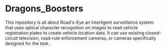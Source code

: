 # Dragons_Boosters

This repository is all about Road's-Eye an Interligent surveillance system that uses optical character recognition on images to read vehicle registration plates to create vehicle location data. It can use existing closed-circuit television, road-rule enforcement cameras, or cameras specifically designed for the task .
